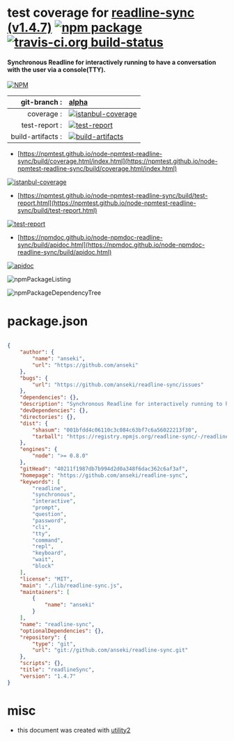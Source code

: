 # test coverage for  [readline-sync (v1.4.7)](https://github.com/anseki/readline-sync)  [![npm package](https://img.shields.io/npm/v/npmtest-readline-sync.svg?style=flat-square)](https://www.npmjs.org/package/npmtest-readline-sync) [![travis-ci.org build-status](https://api.travis-ci.org/npmtest/node-npmtest-readline-sync.svg)](https://travis-ci.org/npmtest/node-npmtest-readline-sync)
#### Synchronous Readline for interactively running to have a conversation with the user via a console(TTY).

[![NPM](https://nodei.co/npm/readline-sync.png?downloads=true&downloadRank=true&stars=true)](https://www.npmjs.com/package/readline-sync)

| git-branch : | [alpha](https://github.com/npmtest/node-npmtest-readline-sync/tree/alpha)|
|--:|:--|
| coverage : | [![istanbul-coverage](https://npmtest.github.io/node-npmtest-readline-sync/build/coverage.badge.svg)](https://npmtest.github.io/node-npmtest-readline-sync/build/coverage.html/index.html)|
| test-report : | [![test-report](https://npmtest.github.io/node-npmtest-readline-sync/build/test-report.badge.svg)](https://npmtest.github.io/node-npmtest-readline-sync/build/test-report.html)|
| build-artifacts : | [![build-artifacts](https://npmtest.github.io/node-npmtest-readline-sync/glyphicons_144_folder_open.png)](https://github.com/npmtest/node-npmtest-readline-sync/tree/gh-pages/build)|

- [https://npmtest.github.io/node-npmtest-readline-sync/build/coverage.html/index.html](https://npmtest.github.io/node-npmtest-readline-sync/build/coverage.html/index.html)

[![istanbul-coverage](https://npmtest.github.io/node-npmtest-readline-sync/build/screenCapture.buildCi.browser.%252Ftmp%252Fbuild%252Fcoverage.lib.html.png)](https://npmtest.github.io/node-npmtest-readline-sync/build/coverage.html/index.html)

- [https://npmtest.github.io/node-npmtest-readline-sync/build/test-report.html](https://npmtest.github.io/node-npmtest-readline-sync/build/test-report.html)

[![test-report](https://npmtest.github.io/node-npmtest-readline-sync/build/screenCapture.buildCi.browser.%252Ftmp%252Fbuild%252Ftest-report.html.png)](https://npmtest.github.io/node-npmtest-readline-sync/build/test-report.html)

- [https://npmdoc.github.io/node-npmdoc-readline-sync/build/apidoc.html](https://npmdoc.github.io/node-npmdoc-readline-sync/build/apidoc.html)

[![apidoc](https://npmdoc.github.io/node-npmdoc-readline-sync/build/screenCapture.buildCi.browser.%252Ftmp%252Fbuild%252Fapidoc.html.png)](https://npmdoc.github.io/node-npmdoc-readline-sync/build/apidoc.html)

![npmPackageListing](https://npmtest.github.io/node-npmtest-readline-sync/build/screenCapture.npmPackageListing.svg)

![npmPackageDependencyTree](https://npmtest.github.io/node-npmtest-readline-sync/build/screenCapture.npmPackageDependencyTree.svg)



# package.json

```json

{
    "author": {
        "name": "anseki",
        "url": "https://github.com/anseki"
    },
    "bugs": {
        "url": "https://github.com/anseki/readline-sync/issues"
    },
    "dependencies": {},
    "description": "Synchronous Readline for interactively running to have a conversation with the user via a console(TTY).",
    "devDependencies": {},
    "directories": {},
    "dist": {
        "shasum": "001bfdd4c06110c3c084c63bf7c6a56022213f30",
        "tarball": "https://registry.npmjs.org/readline-sync/-/readline-sync-1.4.7.tgz"
    },
    "engines": {
        "node": ">= 0.8.0"
    },
    "gitHead": "40211f1987db7b994d2d0a348f6dac362c6af3af",
    "homepage": "https://github.com/anseki/readline-sync",
    "keywords": [
        "readline",
        "synchronous",
        "interactive",
        "prompt",
        "question",
        "password",
        "cli",
        "tty",
        "command",
        "repl",
        "keyboard",
        "wait",
        "block"
    ],
    "license": "MIT",
    "main": "./lib/readline-sync.js",
    "maintainers": [
        {
            "name": "anseki"
        }
    ],
    "name": "readline-sync",
    "optionalDependencies": {},
    "repository": {
        "type": "git",
        "url": "git://github.com/anseki/readline-sync.git"
    },
    "scripts": {},
    "title": "readlineSync",
    "version": "1.4.7"
}
```



# misc
- this document was created with [utility2](https://github.com/kaizhu256/node-utility2)
